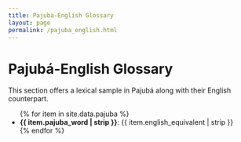 ```yaml
---
title: Pajuba-English Glossary
layout: page
permalink: /pajuba_english.html
---
```

# Pajubá-English Glossary

This section offers a lexical sample in Pajubá along with their English counterpart.

<ul>
  {% for item in site.data.pajuba %}
    <li><strong>{{ item.pajuba_word | strip }}</strong>: {{ item.english_equivalent | strip }}</li>
  {% endfor %}
</ul>
